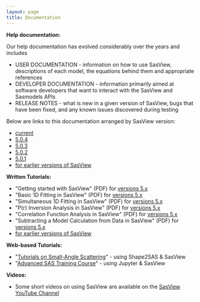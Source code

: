 ```yaml
---
layout: page
title: Documentation
---
```


**Help documentation:**

Our help documentation has evolved considerably over the years and includes

*   USER DOCUMENTATION - information on how to use SasView, descriptions of each model, the equations behind them and appropriate references
*   DEVELOPER DOCUMENTATION - information primarily aimed at software developers that want to interact with the SasView and Sasmodels APIs
*   RELEASE NOTES - what is new in a given version of SasView, bugs that have been fixed, and any known issues discovered during testing

Below are links to this documentation arranged by SasView version:

*   [current](/docs/index.html)
*   [5.0.4](/docs/old_docs/5.0.4/index.html)
*   [5.0.3](/docs/old_docs/5.0.3/index.html)
*   [5.0.2](/docs/old_docs/5.0.2/index.html)
*   [5.0.1](/docs/old_docs/5.0.1/index.html)
*   [for earlier versions of SasView](https://www.sasview.org/deprecated/)

<a name="tutorials"></a>

**Written Tutorials:**
*   "Getting started with SasView" (PDF) for [versions 5.x](/downloads/getting_started_with_sasview_v5.pdf)
*   "Basic 1D Fitting in SasView" (PDF) for [versions 5.x](/downloads/basic_1d_fitting_in_sasview_v5.pdf)
*   "Simultaneous 1D Fitting in SasView" (PDF) for [versions 5.x](/downloads/simultaneous_1d_fitting_in_sasview_v5.pdf)
*   "P(r) Inversion Analysis in SasView" (PDF) for [versions 5.x](/downloads/pr_inversion_analysis_in_sasview_v5.pdf)
*   "Correlation Function Analysis in SasView" (PDF) for [versions 5.x](/downloads/correlation_function_analysis_in_sasview_v5.pdf)
*   "Subtracting a Model Calculation from Data in SasView" (PDF) for [versions 5.x](/downloads/subtracting_a_model_calculation_from_real_data_v5.pdf)
*   [for earlier versions of SasView](https://www.sasview.org/deprecated/)

**Web-based Tutorials:**
*   "[Tutorials on Small-Angle Scattering](https://andreashlarsen.github.io/sastutorials-beta/index.html)" - using Shape2SAS & SasView
*   "[Advanced SAS Training Course](https://github.com/timsnow/advanced_sas_training_course)" - using Jupyter & SasView

**Videos:**
*   Some short videos on using SasView are available on the [SasView YouTube Channel](https://www.youtube.com/channel/UCxvD3ysXJ05l6MgY7YKjEFQ)
